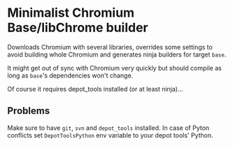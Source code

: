 # Minimalist Chromium Base/libChrome builder

Downloads Chromium with several libraries, overrides some settings to avoid
building whole Chromium and generates ninja builders for target `base`.

It might get out of sync with Chromium very quickly but should compile as long
as `base`'s dependencies won't change.

Of course it requires depot_tools installed (or at least ninja)...

## Problems

Make sure to have `git`, `svn` and `depot_tools` installed. In case of Pyton
conflicts set `DepotToolsPython` env variable to your depot tools' Python.
